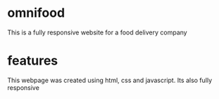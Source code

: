 # omnifood
This is a fully responsive website for a food delivery company

  # features 
  This webpage was created using html, css and javascript. Its also fully responsive
